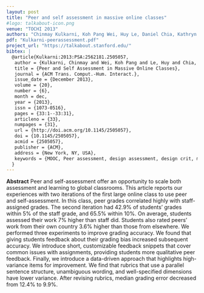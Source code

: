 ```yaml
---
layout: post
title: "Peer and self assessment in massive online classes"
#logo: talkabout-icon.png
venue: "TOCHI 2013"
authors: "Chinmay Kulkarni, Koh Pang Wei, Huy Le, Daniel Chia, Kathryn Papadopoulos, Justin Cheng, Daphne Koller, Scott R Klemmer"
pdf: "Kulkarni-peerassessment.pdf"
project_url: "https://talkabout.stanford.edu/"
bibtex: |
  @article{Kulkarni:2013:PSA:2562181.2505057,
   author = {Kulkarni, Chinmay and Wei, Koh Pang and Le, Huy and Chia, Daniel and Papadopoulos, Kathryn and Cheng, Justin and Koller, Daphne and Klemmer, Scott R.},
   title = {Peer and Self Assessment in Massive Online Classes},
   journal = {ACM Trans. Comput.-Hum. Interact.},
   issue_date = {December 2013},
   volume = {20},
   number = {6},
   month = dec,
   year = {2013},
   issn = {1073-0516},
   pages = {33:1--33:31},
   articleno = {33},
   numpages = {31},
   url = {http://doi.acm.org/10.1145/2505057},
   doi = {10.1145/2505057},
   acmid = {2505057},
   publisher = {ACM},
   address = {New York, NY, USA},
   keywords = {MOOC, Peer assessment, design assessment, design crit, massive online classroom, online education, qualitative feedback, self-assessment, studio-based learning},
  }
---
```


**Abstract**  Peer and self-assessment offer an opportunity to scale both assessment and learning to global classrooms. This article reports our experiences with two iterations of the first large online class to use peer and self-assessment. In this class, peer grades correlated highly with staff-assigned grades. The second iteration had 42.9% of students’ grades within 5% of the staff grade, and 65.5% within 10%. On average, students assessed their work 7% higher than staff did. Students also rated peers’ work from their own country 3.6% higher than those from elsewhere. We performed three experiments to improve grading accuracy. We found that giving students feedback about their grading bias increased subsequent accuracy. We introduce short, customizable feedback snippets that cover common issues with assignments, providing students more qualitative peer feedback. Finally, we introduce a data-driven approach that highlights high-variance items for improvement. We find that rubrics that use a parallel sentence structure, unambiguous wording, and well-specified dimensions have lower variance. After revising rubrics, median grading error decreased from 12.4% to 9.9%.
